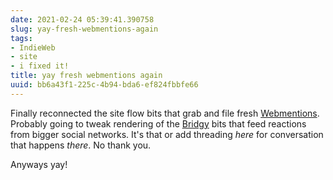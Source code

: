 ```yaml
---
date: 2021-02-24 05:39:41.390758
slug: yay-fresh-webmentions-again
tags:
- IndieWeb
- site
- i fixed it!
title: yay fresh webmentions again
uuid: bb6a43f1-225c-4b94-bda6-ef824fbbfe66
---
```


[Webmentions]: https://webmention.io
[Bridgy]: https://brid.gy/

Finally reconnected the site flow bits that grab and file fresh [Webmentions][].
Probably going to tweak rendering of the [Bridgy][] bits that feed reactions
from bigger social networks. It's that or add threading *here* for conversation
that happens *there*.
No thank you.

Anyways yay!